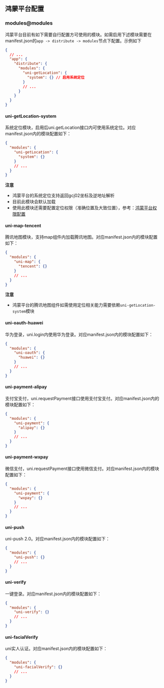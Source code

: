 ## 鸿蒙平台配置

### modules@modules

鸿蒙平台目前有如下需要自行配置方可使用的模块。如需启用下述模块需要在manifest.json的`app -> distribute -> modules`节点下配置。示例如下

```json
{
  // ...
  "app": {
    "distribute": {
      "modules": {
        "uni-getLocation": {
          "system": {} // 启用系统定位
        }
        // ...
      }
    }
  }
}
```

#### uni-getLocation-system

系统定位模块，启用后uni.getLocation接口内可使用系统定位。对应manifest.json内的模块配置如下：

```json
{
  "modules": {
    "uni-getLocation": {
      "system": {}
    }
    // ...
  }
}
```

**注意**

- 鸿蒙平台的系统定位支持返回gcj02坐标及逆地址解析
- 目前此模块会默认加载
- 使用此模块还需要配置定位权限（准确位置及大致位置），参考：[鸿蒙平台权限配置](https://uniapp.dcloud.net.cn/tutorial/harmony/runbuild.html#permission)

#### uni-map-tencent

腾讯地图模块，支持map组件内加载腾讯地图。对应manifest.json内的模块配置如下：

```json
{
  "modules": {
    "uni-map": {
      "tencent": {}
    }
    // ...
  }
}
```

**注意**

- 鸿蒙平台的腾讯地图组件如需使用定位相关能力需要依赖`uni-getLocation-system`模块

#### uni-oauth-huawei

华为登录，uni.login内使用华为登录。对应manifest.json内的模块配置如下：

```json
{
  "modules": {
    "uni-oauth": {
      "huawei": {}
    }
    // ...
  }
}
```

#### uni-payment-alipay

支付宝支付，uni.requestPayment接口使用支付宝支付。对应manifest.json内的模块配置如下：

```json
{
  "modules": {
    "uni-payment": {
      "alipay": {}
    }
    // ...
  }
}
```

#### uni-payment-wxpay

微信支付，uni.requestPayment接口使用微信支付。对应manifest.json内的模块配置如下：

```json
{
  "modules": {
    "uni-payment": {
      "wxpay": {}
    }
    // ...
  }
}
```

#### uni-push

uni-push 2.0。对应manifest.json内的模块配置如下：

```json
{
  "modules": {
    "uni-push": {}
    // ...
  }
}
```

#### uni-verify

一键登录。对应manifest.json内的模块配置如下：

```json
{
  "modules": {
    "uni-verify": {}
    // ...
  }
}
```

#### uni-facialVerify

uni实人认证。对应manifest.json内的模块配置如下：

```json
{
  "modules": {
    "uni-facialVerify": {}
    // ...
  }
}
```
